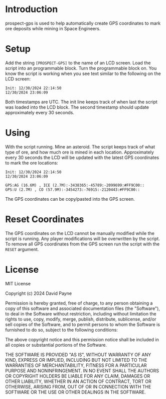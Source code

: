 # Introduction

prospect-gps is used to help automatically create GPS coordinates to mark ore
deposits while mining in Space Engineers.

# Setup

Add the string `[PROSPECT-GPS]` to the name of an LCD screen. Load the script
into an programmable block. Turn the programmable block on. You know the script
is working when you see text similar to the following on the LCD screen:

```
Init: 12/30/2024 22:14:50
12/30/2024 23:06:09
```

Both timestamps are UTC. The init line keeps track of when last the script was
loaded into the LCD block. The second timestamp should update approximately
every 30 seconds.

# Using

With the script running. Mine an asteroid. The script keeps track of what type
of ore, and how much ore is mined in each location. Approximately every 30
seconds the LCD will be updated with the latest GPS coordinates to mark the ore
locations:

```
Init: 12/30/2024 22:14:50
12/30/2024 23:06:09

GPS:AG (16.6M) , ICE (2.7M):-3438365:-45789:-2099699:#FF9C00::
GPS:U (2.7M) , CO (57.9M):-3454273:-76915:-2120443:#FF9C00::
```

The GPS coordinates can be copy/pasted into the GPS screen.

# Reset Coordinates

The GPS coordinates on the LCD cannot be manually modified while the script is
running. Any player modifications will be overwritten by the script. To remove
all GPS coordinates from the GPS screen run the script with the `RESET` argument.

# License

MIT License

Copyright (c) 2024 David Payne

Permission is hereby granted, free of charge, to any person obtaining a copy
of this software and associated documentation files (the "Software"), to deal
in the Software without restriction, including without limitation the rights
to use, copy, modify, merge, publish, distribute, sublicense, and/or sell
copies of the Software, and to permit persons to whom the Software is
furnished to do so, subject to the following conditions:

The above copyright notice and this permission notice shall be included in all
copies or substantial portions of the Software.

THE SOFTWARE IS PROVIDED "AS IS", WITHOUT WARRANTY OF ANY KIND, EXPRESS OR
IMPLIED, INCLUDING BUT NOT LIMITED TO THE WARRANTIES OF MERCHANTABILITY,
FITNESS FOR A PARTICULAR PURPOSE AND NONINFRINGEMENT. IN NO EVENT SHALL THE
AUTHORS OR COPYRIGHT HOLDERS BE LIABLE FOR ANY CLAIM, DAMAGES OR OTHER
LIABILITY, WHETHER IN AN ACTION OF CONTRACT, TORT OR OTHERWISE, ARISING FROM,
OUT OF OR IN CONNECTION WITH THE SOFTWARE OR THE USE OR OTHER DEALINGS IN THE
SOFTWARE.
